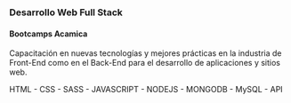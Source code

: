 ### Desarrollo Web Full Stack

#### Bootcamps Acamica

Capacitación en nuevas tecnologías y mejores prácticas en la industria de Front-End como en el Back-End para el desarrollo de aplicaciones y sitios web.

HTML - CSS - SASS - JAVASCRIPT - NODEJS - MONGODB - MySQL - API
